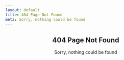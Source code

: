 ```yaml
---
layout: default
title: 404 Page Not Found
meta: Sorry, nothing could be found
---
```

<main role="main">
    <section class="site__content site__content--page">
        <header class="page__header">
            <h1 class="page__title glitch" data-glitch-text="404 Page Not Found">404 Page Not Found</h1>
            <span class="page__meta">Sorry, nothing could be found</span>
        </header>
    </section>
</main>